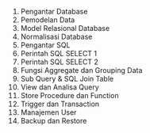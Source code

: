 1. Pengantar Database
2. Pemodelan Data
3. Model Relasional Database
4. Normalisasi Database
5. Pengantar SQL
6. Perintah SQL SELECT 1
7. Perintah SQL SELECT 2
8. Fungsi Aggregate dan Grouping Data
9. Sub Query & SQL Join Table
10. View dan Analisa Query
11. Store Procedure dan Function
12. Trigger dan Transaction
13. Manajemen User
14. Backup dan Restore